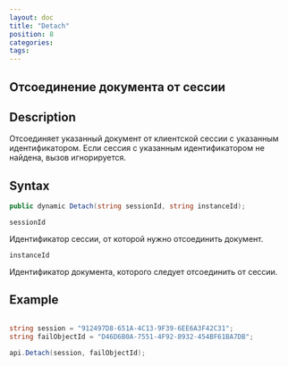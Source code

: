 ```yaml
---
layout: doc
title: "Detach"
position: 8
categories: 
tags:
---
```


## Отсоединение документа от сессии

## Description
Отсоединяет указанный документ от клиентской сессии с указанным идентификатором.
Если сессия с указанным идентификатором не найдена, вызов игнорируется.

## Syntax
```csharp
public dynamic Detach(string sessionId, string instanceId);
```

`sessionId`

Идентификатор сессии, от которой нужно отсоединить документ.

`instanceId`

Идентификатор документа, которого следует отсоединить от сессии.

## Example
```csharp

string session = "912497D8-651A-4C13-9F39-6EE6A3F42C31";
string failObjectId = "D46D6B0A-7551-4F92-8932-454BF61BA7DB";

api.Detach(session, failObjectId);
```